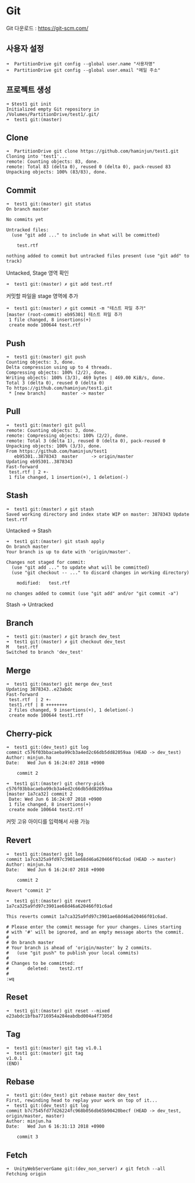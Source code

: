 # Git
Git 다운로드 : https://git-scm.com/

## 사용자 설정
<pre><code>➜  PartitionDrive git config --global user.name "사용자명"
➜  PartitionDrive git config --global user.email "메일 주소"
</code></pre>

## 프로젝트 생성
<pre><code>➜ $test1 git init 
Initialized empty Git repository in /Volumes/PartitionDrive/test1/.git/
➜  test1 git:(master)
</code></pre>

## Clone
<pre><code>➜  PartitionDrive git clone https://github.com/haminjun/test1.git
Cloning into 'test1'...
remote: Counting objects: 83, done.
remote: Total 83 (delta 0), reused 0 (delta 0), pack-reused 83
Unpacking objects: 100% (83/83), done.
</code></pre>

## Commit
<pre><code>➜  test1 git:(master) git status
On branch master

No commits yet

Untracked files:
  (use "git add <file>..." to include in what will be committed)

	test.rtf

nothing added to commit but untracked files present (use "git add" to track)
</code></pre>
Untacked, Stage 영역 확인
<pre><code>➜  test1 git:(master) ✗ git add test.rtf
</code></pre>
커밋할 파일을 stage 영역에 추가
<pre><code>➜  test1 git:(master) ✗ git commit -m "테스트 파일 추가"
[master (root-commit) eb95301] 테스트 파일 추가
 1 file changed, 8 insertions(+)
 create mode 100644 test.rtf
</code></pre>

## Push
<pre><code>➜  test1 git:(master) git push
Counting objects: 3, done.
Delta compression using up to 4 threads.
Compressing objects: 100% (2/2), done.
Writing objects: 100% (3/3), 469 bytes | 469.00 KiB/s, done.
Total 3 (delta 0), reused 0 (delta 0)
To https://github.com/haminjun/test1.git
 * [new branch]      master -> master
</code></pre>

## Pull
<pre><code>➜  test1 git:(master) git pull
remote: Counting objects: 3, done.
remote: Compressing objects: 100% (2/2), done.
remote: Total 3 (delta 1), reused 0 (delta 0), pack-reused 0
Unpacking objects: 100% (3/3), done.
From https://github.com/haminjun/test1
   eb95301..3878343  master     -> origin/master
Updating eb95301..3878343
Fast-forward
 test.rtf | 2 +-
 1 file changed, 1 insertion(+), 1 deletion(-)
</code></pre>

## Stash
<pre><code>➜  test1 git:(master) ✗ git stash
Saved working directory and index state WIP on master: 3878343 Update test.rtf
</code></pre>
Untacked -> Stash
<pre><code>➜  test1 git:(master) git stash apply
On branch master
Your branch is up to date with 'origin/master'.

Changes not staged for commit:
  (use "git add <file>..." to update what will be committed)
  (use "git checkout -- <file>..." to discard changes in working directory)

	modified:   test.rtf

no changes added to commit (use "git add" and/or "git commit -a")
</code></pre>
Stash -> Untracked

## Branch
<pre><code>➜  test1 git:(master) ✗ git branch dev_test
➜  test1 git:(master) ✗ git checkout dev_test
M	test.rtf
Switched to branch 'dev_test'
</code></pre>

## Merge
<pre><code>➜  test1 git:(master) git merge dev_test
Updating 3878343..e23abdc
Fast-forward
 test.rtf  | 2 +-
 test1.rtf | 8 ++++++++
 2 files changed, 9 insertions(+), 1 deletion(-)
 create mode 100644 test1.rtf
</code></pre>

## Cherry-pick
<pre><code>➜  test1 git:(dev_test) git log
commit c576f03bbacaeba99cb3a4ed2c66db5dd82059aa (HEAD -> dev_test)
Author: minjun.ha <haminjun0@gmail.com>
Date:   Wed Jun 6 16:24:07 2018 +0900

    commit 2
    
➜  test1 git:(master) git cherry-pick c576f03bbacaeba99cb3a4ed2c66db5dd82059aa
[master 1a7ca32] commit 2
 Date: Wed Jun 6 16:24:07 2018 +0900
 1 file changed, 8 insertions(+)
 create mode 100644 test2.rtf
</code></pre>
커밋 고유 아이디를 입력해서 사용 가능

## Revert
<pre><code>➜  test1 git:(master) git log
commit 1a7ca325a9fd97c3901ae68d46a620466f01c6ad (HEAD -> master)
Author: minjun.ha <haminjun0@gmail.com>
Date:   Wed Jun 6 16:24:07 2018 +0900

    commit 2

Revert "commit 2"

➜  test1 git:(master) git revert 1a7ca325a9fd97c3901ae68d46a620466f01c6ad

This reverts commit 1a7ca325a9fd97c3901ae68d46a620466f01c6ad.

# Please enter the commit message for your changes. Lines starting
# with '#' will be ignored, and an empty message aborts the commit.
#
# On branch master
# Your branch is ahead of 'origin/master' by 2 commits.
#   (use "git push" to publish your local commits)
#
# Changes to be committed:
#       deleted:    test2.rtf
#
:wq
</code></pre>

## Reset 
<pre><code>➜  test1 git:(master) git reset --mixed e23abdc1bfba7716954a284eabdbd004a4f7305d
</code></pre>

## Tag
<pre><code>➜  test1 git:(master) git tag v1.0.1
➜  test1 git:(master) git tag
v1.0.1
(END)
</code></pre>

## Rebase
<pre><code>➜  test1 git:(dev_test) git rebase master dev_test
First, rewinding head to replay your work on top of it...
➜  test1 git:(dev_test) git log
commit b7c7545fd77d26224fc968b056db65b90420becf (HEAD -> dev_test, origin/master, master)
Author: minjun.ha <haminjun0@gmail.com>
Date:   Wed Jun 6 16:31:13 2018 +0900

    commit 3
</code></pre>

## Fetch
<pre><code>➜  UnityWebServerGame git:(dev_non_server) ✗ git fetch --all
Fetching origin
</code></pre>
